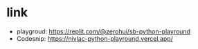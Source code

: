 
# link
* playgroud: https://replit.com/@zerohui/sb-python-playround
* Codesnip: https://nivlac-python-playround.vercel.app/
